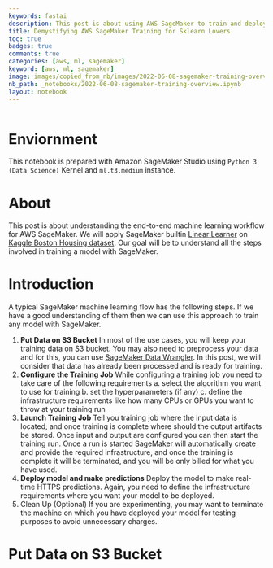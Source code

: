 ```yaml
---
keywords: fastai
description: This post is about using AWS SageMaker to train and deploy models.
title: Demystifying AWS SageMaker Training for Sklearn Lovers 
toc: true 
badges: true
comments: true
categories: [aws, ml, sagemaker]
keyword: [aws, ml, sagemaker]
image: images/copied_from_nb/images/2022-06-08-sagemaker-training-overview.jpeg
nb_path: _notebooks/2022-06-08-sagemaker-training-overview.ipynb
layout: notebook
---
```


<!--
#################################################
### THIS FILE WAS AUTOGENERATED! DO NOT EDIT! ###
#################################################
# file to edit: _notebooks/2022-06-08-sagemaker-training-overview.ipynb
-->

<div class="container" id="notebook-container">
        
<div class="cell border-box-sizing text_cell rendered"><div class="inner_cell">
<div class="text_cell_render border-box-sizing rendered_html">
<p><img src="/myblog/images/copied_from_nb/images/2022-06-08-sagemaker-training-overview.jpeg" alt=""></p>

</div>
</div>
</div>
<div class="cell border-box-sizing text_cell rendered"><div class="inner_cell">
<div class="text_cell_render border-box-sizing rendered_html">
<h1 id="Enviornment">Enviornment<a class="anchor-link" href="#Enviornment"> </a></h1><p>This notebook is prepared with Amazon SageMaker Studio using <code>Python 3 (Data Science)</code> Kernel and <code>ml.t3.medium</code> instance.</p>

</div>
</div>
</div>
<div class="cell border-box-sizing text_cell rendered"><div class="inner_cell">
<div class="text_cell_render border-box-sizing rendered_html">
<h1 id="About">About<a class="anchor-link" href="#About"> </a></h1><p>This post is about understanding the end-to-end machine learning workflow for AWS SageMaker. We will apply SageMaker builtin <a href="https://docs.aws.amazon.com/sagemaker/latest/dg/linear-learner.html">Linear Learner</a> on <a href="https://www.kaggle.com/c/boston-housing">Kaggle Boston Housing dataset</a>. Our goal will be to understand all the steps involved in training a model with SageMaker.</p>
<h1 id="Introduction">Introduction<a class="anchor-link" href="#Introduction"> </a></h1><p>A typical SageMaker machine learning flow has the following steps. If we have a good understanding of them then we can use this approach to train any model with SageMaker.</p>
<ol>
<li><strong>Put Data on S3 Bucket</strong>
 In most of the use cases, you will keep your training data on S3 bucket. You may also need to preprocess your data and for this, you can use <a href="https://hassaanbinaslam.github.io/myblog/aws/ml/sagemaker/2022/05/17/aws-sagemaker-wrangler-p1.html">SageMaker Data Wrangler</a>. In this post, we will consider that data has already been processed and is ready for training.</li>
<li><strong>Configure the Training Job</strong>
While configuring a training job you need to take care of the following requirements
a. select the algorithm you want to use for training
b. set the hyperparameters (if any)
c. define the infrastructure requirements like how many CPUs or GPUs you want to throw at your training run</li>
<li><strong>Launch Training Job</strong>
Tell you training job where the input data is located, and once training is complete where should the output artifacts be stored. Once input and output are configured you can then start the training run. Once a run is started SageMaker will automatically create and provide the required infrastructure, and once the training is complete it will be terminated, and you will be only billed for what you have used.</li>
<li><strong>Deploy model and make predictions</strong>
Deploy the model to make real-time HTTPS predictions. Again, you need to define the infrastructure requirements where you want your model to be deployed.</li>
<li>Clean Up (Optional)
If you are experimenting, you may want to terminate the machine on which you have deployed your model for testing purposes to avoid unnecessary charges.</li>
</ol>

</div>
</div>
</div>
<div class="cell border-box-sizing text_cell rendered"><div class="inner_cell">
<div class="text_cell_render border-box-sizing rendered_html">
<h1 id="Put-Data-on-S3-Bucket">Put Data on S3 Bucket<a class="anchor-link" href="#Put-Data-on-S3-Bucket"> </a></h1>
</div>
</div>
</div>
</div>
 

